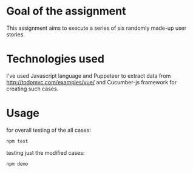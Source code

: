 # Goal of the assignment
This assignment aims to execute a series of six randomly made-up user stories.

# Technologies used
I've used Javascript language and Puppeteer to extract data from http://todomvc.com/examples/vue/
and Cucumber-js framework for creating such cases.

# Usage

for overall testing of the all cases:
```javascript 
npm test 
```

testing just the modified cases:
```javascript
npm demo
```
